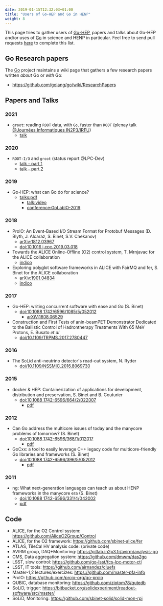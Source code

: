 ```yaml
---
date: 2019-01-15T12:32:03+01:00
title: "Users of Go-HEP and Go in HENP"
weight: 8
---
```


This page tries to gather users of [Go-HEP](https://go-hep.org), papers and talks about Go-HEP and/or uses of [Go](https://golang.org) in science and HENP in particular.
Feel free to send pull requests [here](https://github.com/go-hep/go-hep.org) to complete this list.

## Go Research papers

The [Go](https://golang.org) project maintains a wiki page that gathers a few research papers written *about* Go or *with* Go:

- https://github.com/golang/go/wiki/ResearchPapers

## Papers and Talks

### 2021

- `groot`: reading `ROOT` data, with `Go`, faster than `ROOT` (plenay talk [@Journées Informatiques IN2P3/IRFU](https://indico.in2p3.fr/event/25008))
  - [talk](https://talks.sbinet.org/2021/2021-11-16-ji-groot/talk.slide)

### 2020

- `ROOT-I/O` and `groot` (status report @LPC-Dev)
  - [talk - part 1](https://talks.sbinet.org/2020/2020-06-15-lpc-dev-rootio/talk.slide)
  - [talk - part 2](https://talks.sbinet.org/2020/2020-06-26-lpc-dev-groot/talk.slide)

### 2019

- Go-HEP: what can Go do for science?
  - [talks:pdf](https://github.com/sbinet/talks/raw/master/2019/2019-10-22-golab-io-gohep/slides.pdf)
	- [talk:video](https://www.youtube.com/watch?v=OOzMBZjLkH0&list=PLGN1AjiJJv0mHK60uQxVXjYg-G8d4YyqQ&index=3&t=0s)
	- [conference:GoLabIO-2019](https://golab.io/agenda/session/98759)

### 2018

- ProIO: An Event-Based I/O Stream Format for Protobuf Messages (D. Blyth, J. Alcaraz, S. Binet, S.V. Chekanov)
  - [arXiv:1812.03967](https://arxiv.org/abs/1812.03967)
  - [doi:10.1016 j.cpc.2019.03.018](https://doi.org/10.1016/j.cpc.2019.03.018)
- Towards the ALICE Online-Offline (O2) control system, T. Mrnjavac for the ALICE collaboration
  - [indico](https://indico.cern.ch/event/587955/contributions/2935762/)
- Exploring polyglot software frameworks in ALICE with FairMQ and fer, S. Binet for the ALICE collaboration
  - [arXiv:1901.04834](https://arxiv.org/abs/1901.04834)
  - [indico](https://indico.cern.ch/event/587955/contributions/2938059/)

### 2017

- Go-HEP: writing concurrent software with ease and Go (S. Binet)
  - [doi:10.1088 1742/6596/1085/5/052012](https://doi.org/10.1088/1742-6596/1085/5/052012)
	- [arXiV:1808.06529](https://arxiv.org/abs/1808.06529)
- Construction and First Tests of anin-beamPET Demonstrator Dedicated to the Ballistic Control of Hadrontherapy Treatments With 65 MeV Protons, E. Busato _et al_
  - [doi/10.1109/TRPMS.2017.2780447](https://doi.org/10.1109/TRPMS.2017.2780447)

### 2016

- The SoLid anti-neutrino detector's read-out system, N. Ryder
  - [doi/10.1109/NSSMIC.2016.8069730](https://doi.org/10.1109/NSSMIC.2016.8069730)

### 2015

- docker & HEP: Containerization of applications for development, distribution and preservation, S. Binet and B. Couturier
  - [doi:10.1088 1742-6596/664/2/022007](https://doi.org/10.1088/1742-6596/664/2/022007)
	- [pdf](http://iopscience.iop.org/article/10.1088/1742-6596/664/2/022007/pdf)

### 2012

- Can Go address the multicore issues of today and the manycore problems of tomorrow? (S. Binet)
  - [doi:10.1088 1742-6596/368/1/012017](https://doi.org/10.1088/1742-6596/368/1/012017)
	- [pdf](http://iopscience.iop.org/article/10.1088/1742-6596/368/1/012017/pdf)
- GoCxx: a tool to easily leverage C++ legacy code for multicore-friendly Go libraries and frameworks (S. Binet)
  - [doi:10.1088 1742-6596/396/5/052012](https://doi.org/10.1088/1742-6596/396/5/052012)
	- [pdf](http://iopscience.iop.org/article/10.1088/1742-6596/396/5/052012/pdf)

### 2011

- ng: What next-generation languages can teach us about HENP frameworks in the manycore era (S. Binet)
  - [doi:10.1088 1742-6596/331/4/042002](https://doi.org/10.1088/1742-6596/331/4/042002)
  - [pdf](http://iopscience.iop.org/article/10.1088/1742-6596/331/4/042002/pdf)

## Code

- ALICE, for the O2 Control system: https://github.com/AliceO2Group/Control
- ALICE, for the O2 framework: https://github.com/sbinet-alice/fer
- ATLAS, TileCal HV analysis code: (private code)
- AVIRM group, DAQ+Monitoring: https://gitlab.in2p3.fr/avirm/analysis-go
- CMS, Data aggregation system: https://github.com/dmwm/das2go
- LSST, slow control: https://github.com/go-lsst/fcs-lpc-motor-ctl
- LSST, IT tools: https://github.com/airnandez/cluefs
- Master-1,2 lectures/exercizes: https://github.com/master-pfa-info
- ProIO: https://github.com/proio-org/go-proio
- QUBIC, database monitoring:  https://github.com/ziotom78/qutedb
- SoLiD, trigger: https://bitbucket.org/solidexperiment/readout-software/src/master/
- SoLiD, Monitoring: https://github.com/sbinet-solid/solid-mon-rpi
